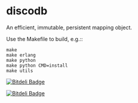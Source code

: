 discodb
=======

An efficient, immutable, persistent mapping object.

Use the Makefile to build, e.g.::

    make
    make erlang
    make python
    make python CMD=install
    make utils

[![Bitdeli Badge](https://d2weczhvl823v0.cloudfront.net/discoproject/discodb/trend.png)](https://bitdeli.com/free "Bitdeli Badge")



[![Bitdeli Badge](http://fixme/tuulos/discodb)](https://bitdeli.com/free "Bitdeli Badge")

